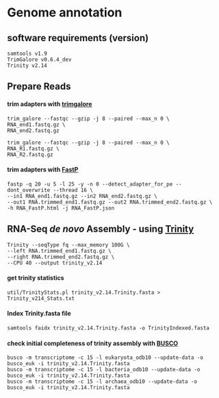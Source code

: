 # Genome annotation

## software requirements (version)
```
samtools v1.9
TrimGalore v0.6.4_dev
Trinity v2.14
```
## Prepare Reads
#### trim adapters with [trimgalore](https://github.com/FelixKrueger/TrimGalore)
```
trim_galore --fastqc --gzip -j 8 --paired --max_n 0 \
RNA_end1.fastq.gz \
RNA_end2.fastq.gz

trim_galore --fastqc --gzip -j 8 --paired --max_n 0 \
RNA_R1.fastq.gz \
RNA_R2.fastq.gz
```
#### trim adapters with [FastP](https://github.com/OpenGene/fastp)
```
fastp -q 20 -u 5 -l 25 -y -n 0 --detect_adapter_for_pe --dont_overwrite --thread 16 \
--in1 RNA_end1.fastq.gz --in2 RNA_end2.fastq.gz \
--out1 RNA.trimmed_end1.fastq.gz --out2 RNA.trimmed_end2.fastq.gz \
-h RNA_FastP.html -j RNA_FastP.json
```
## RNA-Seq _de novo_ Assembly - using [Trinity](https://github.com/trinityrnaseq/trinityrnaseq/wiki)
```
Trinity --seqType fq --max_memory 100G \
--left RNA.trimmed_end1.fastq.gz \
--right RNA.trimmed_end2.fastq.gz \
--CPU 40 --output trinity_v2.14
```
#### get trinity statistics
```
util/TrinityStats.pl trinity_v2.14.Trinity.fasta > Trinity_v214_Stats.txt
```
#### Index Trinity.fasta file
```
samtools faidx trinity_v2.14.Trinity.fasta -o TrinityIndexed.fasta
```
#### check initial completeness of trinity assembly with [BUSCO](https://github.com/WenchaoLin/BUSCO-Mod)
```
busco -m transcriptome -c 15 -l eukaryota_odb10 --update-data -o busco_euk -i trinity_v2.14.Trinity.fasta
busco -m transcriptome -c 15 -l bacteria_odb10 --update-data -o busco_euk -i trinity_v2.14.Trinity.fasta
busco -m transcriptome -c 15 -l archaea_odb10 --update-data -o busco_euk -i trinity_v2.14.Trinity.fasta
```
